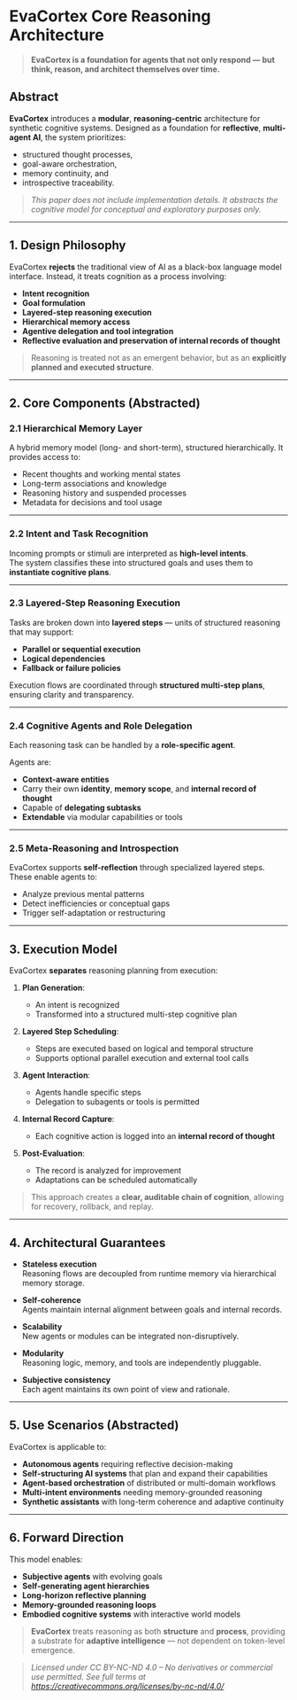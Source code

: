 # **EvaCortex Core Reasoning Architecture**

> **EvaCortex is a foundation for agents that not only respond — but think, reason, and architect themselves over time.**

## **Abstract**

**EvaCortex** introduces a **modular**, **reasoning-centric** architecture for synthetic cognitive systems. Designed as a foundation for **reflective**, **multi-agent AI**, the system prioritizes:

- structured thought processes,
- goal-aware orchestration,
- memory continuity, and
- introspective traceability.

> _This paper does not include implementation details. It abstracts the cognitive model for conceptual and exploratory purposes only._

---

## **1. Design Philosophy**

EvaCortex **rejects** the traditional view of AI as a black-box language model interface. Instead, it treats cognition as a process involving:

- **Intent recognition**
- **Goal formulation**
- **Layered-step reasoning execution**
- **Hierarchical memory access**
- **Agentive delegation and tool integration**
- **Reflective evaluation and preservation of internal records of thought**

> Reasoning is treated not as an emergent behavior, but as an **explicitly planned and executed structure**.

---

## **2. Core Components (Abstracted)**

### **2.1 Hierarchical Memory Layer**

A hybrid memory model (long- and short-term), structured hierarchically. It provides access to:

- Recent thoughts and working mental states
- Long-term associations and knowledge
- Reasoning history and suspended processes
- Metadata for decisions and tool usage

---

### **2.2 Intent and Task Recognition**

Incoming prompts or stimuli are interpreted as **high-level intents**.  
The system classifies these into structured goals and uses them to **instantiate cognitive plans**.

---

### **2.3 Layered-Step Reasoning Execution**

Tasks are broken down into **layered steps** — units of structured reasoning that may support:

- **Parallel or sequential execution**
- **Logical dependencies**
- **Fallback or failure policies**

Execution flows are coordinated through **structured multi-step plans**, ensuring clarity and transparency.

---

### **2.4 Cognitive Agents and Role Delegation**

Each reasoning task can be handled by a **role-specific agent**.

Agents are:

- **Context-aware entities**
- Carry their own **identity**, **memory scope**, and **internal record of thought**
- Capable of **delegating subtasks**
- **Extendable** via modular capabilities or tools

---

### **2.5 Meta-Reasoning and Introspection**

EvaCortex supports **self-reflection** through specialized layered steps. These enable agents to:

- Analyze previous mental patterns
- Detect inefficiencies or conceptual gaps
- Trigger self-adaptation or restructuring

---

## **3. Execution Model**

EvaCortex **separates** reasoning planning from execution:

1. **Plan Generation**:
    - An intent is recognized
    - Transformed into a structured multi-step cognitive plan

2. **Layered Step Scheduling**:
    - Steps are executed based on logical and temporal structure
    - Supports optional parallel execution and external tool calls

3. **Agent Interaction**:
    - Agents handle specific steps
    - Delegation to subagents or tools is permitted

4. **Internal Record Capture**:
    - Each cognitive action is logged into an **internal record of thought**

5. **Post-Evaluation**:
    - The record is analyzed for improvement
    - Adaptations can be scheduled automatically

> This approach creates a **clear, auditable chain of cognition**, allowing for recovery, rollback, and replay.

---

## **4. Architectural Guarantees**

- **Stateless execution**  
  Reasoning flows are decoupled from runtime memory via hierarchical memory storage.

- **Self-coherence**  
  Agents maintain internal alignment between goals and internal records.

- **Scalability**  
  New agents or modules can be integrated non-disruptively.

- **Modularity**  
  Reasoning logic, memory, and tools are independently pluggable.

- **Subjective consistency**  
  Each agent maintains its own point of view and rationale.

---

## **5. Use Scenarios (Abstracted)**

EvaCortex is applicable to:

- **Autonomous agents** requiring reflective decision-making
- **Self-structuring AI systems** that plan and expand their capabilities
- **Agent-based orchestration** of distributed or multi-domain workflows
- **Multi-intent environments** needing memory-grounded reasoning
- **Synthetic assistants** with long-term coherence and adaptive continuity

---

## **6. Forward Direction**

This model enables:

- **Subjective agents** with evolving goals
- **Self-generating agent hierarchies**
- **Long-horizon reflective planning**
- **Memory-grounded reasoning loops**
- **Embodied cognitive systems** with interactive world models

> **EvaCortex** treats reasoning as both **structure** and **process**, providing a substrate for **adaptive intelligence** — not dependent on token-level emergence.

> _Licensed under CC BY-NC-ND 4.0 – No derivatives or commercial use permitted. See full terms at https://creativecommons.org/licenses/by-nc-nd/4.0/_
